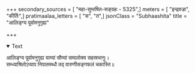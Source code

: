 +++
secondary_sources = [ "महा-सुभाषित-सङ्ग्रहः - 5325",]
meters = [ "इन्द्रवज्रा", "कीर्तिः",]
pratimaalaa_letters = [ "स", "त",]
jsonClass = "Subhaashita"
title = "आलिङ्ग्य पूर्वामनुगृह्य"

+++

<details open><summary>Text</summary>

आलिङ्ग्य पूर्वामनुगृह्य याम्यां सौम्यां समालोक्य सहस्रभानुः।  
सम्ध्याश्रितोऽप्याप निपातमब्धौ तद् वारुणीसङ्गफलं चकास्ति॥
</details>

